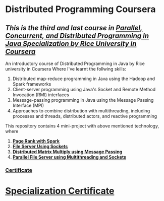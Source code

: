 # Distributed Programming Coursera #

## _This is the third and last course in [Parallel, Concurrent, and Distributed Programming in Java Specialization by Rice University in Coursera](https://www.coursera.org/specializations/pcdp)_

An introductory course of  Distributed Programming in Java by Rice university in Coursera 
Where I've learnt the follwing skills:
1. Distributed map-reduce programming in Java using the Hadoop and Spark frameworks
2. Client-server programming using Java's Socket and Remote Method Invocation (RMI) interfaces
3. Message-passing programming in Java using the Message Passing Interface (MPI)
4. Approaches to combine distribution with multithreading, including processes and threads, distributed actors, and reactive programming

This repository contains 4 mini-project with above mentioned technology, where
1. [__Page Rank with Spark__](https://github.com/robinsonvs/Coursera-Distributed-Programming/tree/master/Solutions/week01/miniproject_1)
2. [__File Server Using Sockets__](https://github.com/robinsonvs/Coursera-Distributed-Programming/tree/master/Solutions/week02/miniproject_2)
3. [__Distributed Matrix Multiply using Message Passing__](https://github.com/robinsonvs/Coursera-Distributed-Programming/tree/master/Solutions/week03/miniproject_3)
4. [__Parallel File Server using Multithreading and Sockets__](https://github.com/robinsonvs/Coursera-Distributed-Programming/tree/master/Solutions/week04/miniproject_4)

### [Certificate](https://github.com/robinsonvs/Coursera-Certificates/blob/master/Parallel-Concurrent-and-Distributed-Programming-in-Java-Specialization-Coursera/Coursera%207NK5F6EW9YU6.pdf)

# [Specialization Certificate](https://github.com/robinsonvs/Coursera-Certificates/blob/master/Parallel-Concurrent-and-Distributed-Programming-in-Java-Specialization-Coursera/Coursera%206MPLCE9YPKYZ.pdf)

